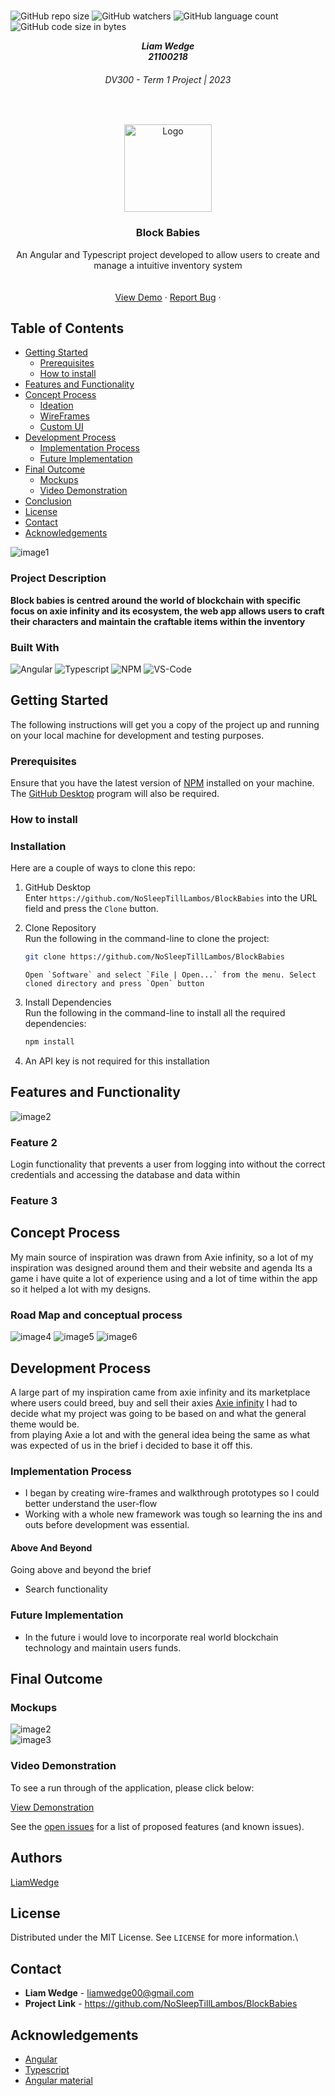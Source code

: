 <!-- Repository Information & Links-->
<br />

![GitHub repo size](https://img.shields.io/github/repo-size/MikeMaynard14/termoneexample)
![GitHub watchers](https://img.shields.io/github/watchers/MikeMaynard14/termoneexample)
![GitHub language count](https://img.shields.io/github/languages/count/MikeMaynard14/termoneexample)
![GitHub code size in bytes](https://img.shields.io/github/languages/code-size/MikeMaynard14/termoneexample)

<!-- HEADER SECTION -->
<h5 align="center" style="padding:0;margin:0;">Liam Wedge</h5>
<h5 align="center" style="padding:0;margin:0;">21100218</h5>
<h6 align="center">DV300 - Term 1 Project | 2023</h6>
</br>
<p align="center">

  <a href="https://github.com/NoSleepTillLambos/BlockBabies">
    <img src="src/assets/logo.svg" alt="Logo" width="140" height="140">
  </a>
  
  <h3 align="center">Block Babies</h3>

  <p align="center">
    An Angular and Typescript project developed to allow users to create and manage a intuitive inventory system <br>
    
    
   <br />
   <br />
   <a href="https://drive.google.com/drive/folders/1bHFGq7nIGPdDqJGrCNNCiSqTUyPk-h7F">View Demo</a>
    ·
    <a href="https://github.com/NoSleepTillLambos/BlockBabies">Report Bug</a>
    ·
    
</p>
<!-- TABLE OF CONTENTS -->

## Table of Contents

- [Getting Started](#getting-started)
  - [Prerequisites](#prerequisites)
  - [How to install](#how-to-install)
- [Features and Functionality](#features-and-functionality)
- [Concept Process](#concept-process)
  - [Ideation](#ideation)
  - [WireFrames](#wireframes)
  - [Custom UI](#user-flow)
- [Development Process](#development-process)
  - [Implementation Process](#implementation-process)
  - [Future Implementation](#peer-reviews)
- [Final Outcome](#final-outcome)
  - [Mockups](#mockups)
  - [Video Demonstration](#video-demonstration)
- [Conclusion](#conclusion)
- [License](#license)
- [Contact](liamwedge00@gmail.com)
- [Acknowledgements](#acknowledgements)

<!-- header image of project -->

![image1](src/Assets/chartPage.png)

### Project Description

**Block babies is centred around the world of blockchain with specific focus on axie infinity and its ecosystem, the web app allows users to craft their characters and maintain the craftable items within the inventory**

### Built With

![Angular](	https://img.shields.io/badge/Angular-DD0031?style=for-the-badge&logo=angular&logoColor=white)
![Typescript](https://img.shields.io/badge/TypeScript-007ACC?style=for-the-badge&logo=typescript&logoColor=white)
![NPM](	https://img.shields.io/badge/npm-CB3837?style=for-the-badge&logo=npm&logoColor=white)
![VS-Code](https://img.shields.io/badge/VSCode-0078D4?style=for-the-badge&logo=visual%20studio%20code&logoColor=white)

<!-- GETTING STARTED -->

## Getting Started

The following instructions will get you a copy of the project up and running on your local machine for development and testing purposes.

### Prerequisites

Ensure that you have the latest version of [NPM](https://www.npmjs.com/) installed on your machine. The [GitHub Desktop](https://desktop.github.com/) program will also be required.

### How to install

### Installation

Here are a couple of ways to clone this repo:

1.  GitHub Desktop </br>
    Enter `https://github.com/NoSleepTillLambos/BlockBabies` into the URL field and press the `Clone` button.

2.  Clone Repository </br>
    Run the following in the command-line to clone the project:

    ```sh
    git clone https://github.com/NoSleepTillLambos/BlockBabies
    ```

        Open `Software` and select `File | Open...` from the menu. Select cloned directory and press `Open` button

3.  Install Dependencies </br>
    Run the following in the command-line to install all the required dependencies:

    ```sh
    npm install
    ```

4.  An API key is not required for this installation

<!-- FEATURES AND FUNCTIONALITY-->
<!-- You can add the links to all of your imagery at the bottom of the file as references -->

## Features and Functionality

<!-- note how you can use your gitHub link. Just make a path to your assets folder -->

![image2](src/assets/mockup1.png)

### Feature 2

Login functionality that prevents a user from logging into without the correct credentials and accessing the database and data within

### Feature 3

<!-- CONCEPT PROCESS -->
<!-- Briefly explain your concept ideation process -->
<!-- here you will add things like wireframing, data structure planning, anything that shows your process. You need to include images-->

## Concept Process

My main source of inspiration was drawn from Axie infinity, so a lot of my inspiration was designed around them and their website and agenda
Its a game i have quite a lot of experience using and a lot of time within the app so it helped a lot with my designs.

### Road Map and conceptual process

![image4](src/assets/HomePage.png)
![image5](src/assets/CraftingPage.png)
![image6](src/assets/LocationPage.png)

<!-- DEVELOPMENT PROCESS -->

## Development Process

A large part of my inspiration came from axie infinity and its marketplace where users could breed, buy and sell their axies
<a href="https://axieinfinity.com/">Axie infinity</a>
I had to decide what my project was going to be based on and what the general theme would be. <br/> from playing Axie a lot
and with the general idea being the same as what was expected of us in the brief i decided to base it off this.

### Implementation Process

<!-- stipulate all of the functionality you included in the project -->
<!-- This is your time to shine, explain the technical nuances of your project, how did you achieve the final outcome!-->

- I began by creating wire-frames and walkthrough prototypes so I could better understand the user-flow
- Working with a whole new framework was tough so learning the ins and outs before development was essential.

#### Above And Beyond

Going above and beyond the brief

<!-- what did you learn outside of the classroom and implement into your project-->

- Search functionality

### Future Implementation

<!-- stipulate functionality and improvements that can be implemented in the future. -->

- In the future i would love to incorporate real world blockchain technology and maintain users funds.

<!-- MOCKUPS -->

## Final Outcome

### Mockups

![image2](src/assets/mockup2.png)
<br>
![image3](src/assets/mokcup3.png)

<!-- VIDEO DEMONSTRATION -->

### Video Demonstration

To see a run through of the application, please click below:

[View Demonstration](https://drive.google.com/drive/folders/1IiMC4ZpDRhs8Q5RuAk9rlZmzaHfeihNa)

See the [open issues](https://github.com/NoSleepTillLambos/BlockBabies) for a list of proposed features (and known issues).

<!-- AUTHORS -->

## Authors

[LiamWedge](https://github.com/NoSleepTillLambos)

<!-- LICENSE -->

## License

Distributed under the MIT License. See `LICENSE` for more information.\

<!-- LICENSE -->

## Contact

- **Liam Wedge** - [liamwedge00@gmail.com]()
- **Project Link** - https://github.com/NoSleepTillLambos/BlockBabies

<!-- ACKNOWLEDGEMENTS -->

## Acknowledgements

<!-- all resources that you used and Acknowledgements here -->

- [Angular](https://angular.io/)
- [Typescript](https://www.typescriptlang.org/)
- [Angular material](https://material.angular.io/)
